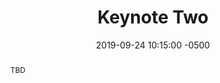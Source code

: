 ---
abstract: TBD
accepted: true
category: talk
date: 2019-09-24 10:15:00 -0500
difficulty: All
layout: session-details
permalink: /talk/keynote-two/
room: Salon A-E
sitemap: false
slides_url: null
talk_slot: full
title: Keynote Two
video_url: null
---